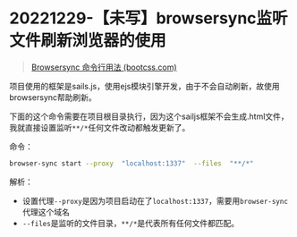 # 20221229-【未写】browsersync监听文件刷新浏览器的使用

> [Browsersync 命令行用法 (bootcss.com)](https://browsersync.bootcss.com/docs/command-line)

项目使用的框架是sails.js，使用ejs模块引擎开发，由于不会自动刷新，故使用browsersync帮助刷新。

下面的这个命令需要在项目根目录执行，因为这个sailjs框架不会生成.html文件，我就直接设置监听`**/*`任何文件改动都触发更新了。

命令：

```bash
browser-sync start --proxy  "localhost:1337"  --files  "**/*"
```

解析：

- 设置代理`--proxy`是因为项目启动在了`localhost:1337`，需要用`browser-sync`代理这个域名
- `--files`是监听的文件目录，`**/*`是代表所有任何文件都匹配。